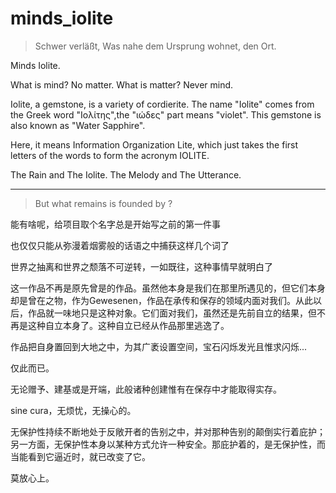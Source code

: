 # minds_iolite

> Schwer verläßt, Was nahe dem Ursprung wohnet, den Ort.

Minds Iolite.

What is mind? No matter. What is matter? Never mind.

Iolite, a gemstone, is a variety of cordierite. The name "Iolite" comes from the Greek word "Ιολίτης",the "ιώδες" part means "violet". This gemstone is also known as "Water Sapphire".

Here, it means Information Organization Lite, which just takes the first letters of the words to form the acronym IOLITE.

The Rain and The Iolite. The Melody and The Utterance.

---

> But what remains is founded by ?

能有啥呢，给项目取个名字总是开始写之前的第一件事

也仅仅只能从弥漫着烟雾般的话语之中捕获这样几个词了

世界之抽离和世界之颓落不可逆转，一如既往，这种事情早就明白了

这一作品不再是原先曾是的作品。虽然他本身是我们在那里所遇见的，但它们本身却是曾在之物，作为Gewesenen，作品在承传和保存的领域内面对我们。从此以后，作品就一味地只是这种对象。它们面对我们，虽然还是先前自立的结果，但不再是这种自立本身了。这种自立已经从作品那里逃逸了。

作品把自身置回到大地之中，为其广袤设置空间，宝石闪烁发光且惟求闪烁...

仅此而已。

无论赠予、建基或是开端，此般诸种创建惟有在保存中才能取得实存。

sine cura，无烦忧，无操心的。

无保护性持续不断地处于反敞开者的告别之中，并对那种告别的颠倒实行着庇护；另一方面，无保护性本身以某种方式允许一种安全。那庇护着的，是无保护性，而当能看到它逼近时，就已改变了它。

莫放心上。

